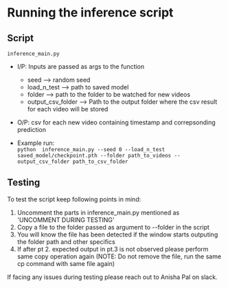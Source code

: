 # Running the inference script

## Script 
``inference_main.py``
* I/P: Inputs are passed as args to the function 
    * seed --> random seed
    * load_n_test --> path to saved model
    * folder --> path to the folder to be watched for new videos
    * output_csv_folder --> Path to the output folder where the csv result for each video will be stored 
* O/P: csv for each new video containing timestamp and correpsonding prediction 

* Example run:\
``python  inference_main.py --seed 0 --load_n_test saved_model/checkpoint.pth --folder path_to_videos --output_csv_folder path_to_csv_folder``

## Testing
To test the script keep following points in mind:
1. Uncomment the parts in inference_main.py mentioned as 'UNCOMMENT DURING TESTING'
2. Copy a file to the folder passed as argument to --folder in the script 
3. You will know the file has been detected if the window starts outputing the folder path and other specifics 
4. If after pt 2. expected output in pt.3 is not observed please perform same copy operation again (NOTE: Do not remove the file, run the same cp command with same file again)

If facing any issues during testing please reach out to Anisha Pal on slack.
